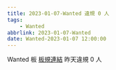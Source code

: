 ```yaml
---
title: 2023-01-07-Wanted 違規 0 人
tags:
    - Wanted
abbrlink: 2023-01-07-Wanted
date: Wanted-2023-01-07 12:00:00
---
```

Wanted 板 [板規連結](https://www.ptt.cc/bbs/Wanted/M.1608829773.A.D3B.html)
昨天違規 0 人
